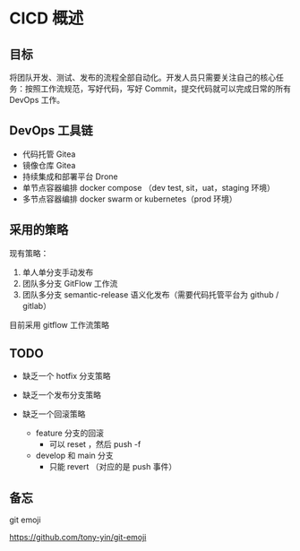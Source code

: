 <!-- ---
hide:
  - footer
--- -->

# CICD 概述

## 目标

将团队开发、测试、发布的流程全部自动化。开发人员只需要关注自己的核心任务：按照工作流规范，写好代码，写好 Commit，提交代码就可以完成日常的所有 DevOps 工作。

## DevOps 工具链

- 代码托管 Gitea
- 镜像仓库 Gitea
- 持续集成和部署平台 Drone
- 单节点容器编排 docker compose （dev test, sit，uat，staging 环境）
- 多节点容器编排 docker swarm or kubernetes（prod 环境）

## 采用的策略

现有策略：
1. 单人单分支手动发布
2. 团队多分支 GitFlow 工作流
3. 团队多分支 semantic-release 语义化发布（需要代码托管平台为 github / gitlab）

目前采用 gitflow 工作流策略

## TODO

- 缺乏一个 hotfix 分支策略
- 缺乏一个发布分支策略
- 缺乏一个回滚策略
  
    - feature 分支的回滚
        - 可以 reset ，然后 push -f
    - develop 和 main 分支
        - 只能 revert （对应的是 push 事件）

## 备忘

git emoji

https://github.com/tony-yin/git-emoji